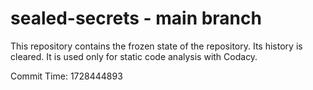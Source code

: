 # sealed-secrets - main branch

This repository contains the frozen state of the repository.
Its history is cleared. It is used only for static code
analysis with Codacy.

Commit Time: 1728444893